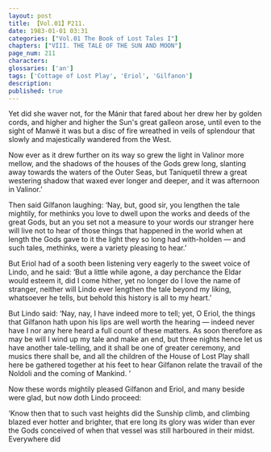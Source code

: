 ```yaml
---
layout: post
title: 【Vol.01】P211.
date: 1983-01-01 03:31
categories: ["Vol.01 The Book of Lost Tales I"]
chapters: ["VIII. THE TALE OF THE SUN AND MOON"]
page_num: 211
characters: 
glossaries: ['an']
tags: ['Cottage of Lost Play', 'Eriol', 'Gilfanon']
description: 
published: true
---
```


Yet did she waver not, for the Mánir that fared about her drew her by golden cords, and higher and higher the Sun's great galleon arose, until even to the sight of Manwë it was but a disc of fire wreathed in veils of splendour that slowly and majestically wandered from the West.

Now ever as it drew further on its way so grew the light in Valinor more mellow, and the shadows of the houses of the Gods grew long, slanting away towards the waters of the Outer Seas, but Taniquetil threw a great westering shadow that waxed ever longer and deeper, and it was afternoon in Valinor.’

Then said Gilfanon laughing: ‘Nay, but, good sir, you lengthen the tale mightily, for methinks you love to dwell upon the works and deeds of the great Gods, but an you set not a measure to your words our stranger here will live not to hear of those things that happened in the world when at length the Gods gave to it the light they so long had with-holden — and such tales, methinks, were a variety pleasing to hear.’

But Eriol had of a sooth been listening very eagerly to the sweet voice of Lindo, and he said: ‘But a little while agone, a day perchance the Eldar would esteem it, did I come hither, yet no longer do I love the name of stranger, neither will Lindo ever lengthen the tale beyond my liking, whatsoever he tells, but behold this history is all to my heart.’

But Lindo said: ‘Nay, nay, I have indeed more to tell; yet, O Eriol, the things that Gilfanon hath upon his lips are well worth the hearing — indeed never have I nor any here heard a full count of these matters. As soon therefore as may be will I wind up my tale and make an end, but three nights hence let us have another tale-telling, and it shall be one of greater ceremony, and musics there shall be, and all the children of the House of Lost Play shall here be gathered together at his feet to hear Gilfanon relate the travail of the Noldoli and the coming of Mankind. ’

Now these words mightily pleased Gilfanon and Eriol, and many beside were glad, but now doth Lindo proceed:

‘Know then that to such vast heights did the Sunship climb, and climbing blazed ever hotter and brighter, that ere long its glory was wider than ever the Gods conceived of when that vessel was still harboured in their midst. Everywhere did

